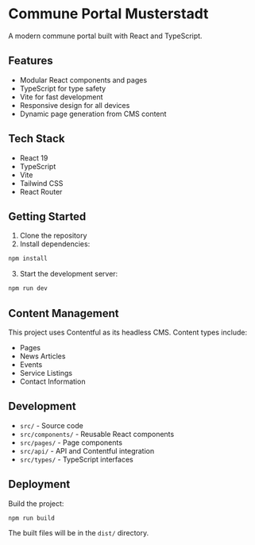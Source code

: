 # Commune Portal Musterstadt

A modern commune portal built with React and TypeScript.

## Features

- Modular React components and pages
- TypeScript for type safety
- Vite for fast development
- Responsive design for all devices
- Dynamic page generation from CMS content

## Tech Stack

- React 19
- TypeScript
- Vite
- Tailwind CSS
- React Router

## Getting Started

1. Clone the repository
2. Install dependencies:
```bash
npm install
```

3. Start the development server:
```bash
npm run dev
```

## Content Management

This project uses Contentful as its headless CMS. Content types include:

- Pages
- News Articles
- Events
- Service Listings
- Contact Information

## Development

- `src/` - Source code
- `src/components/` - Reusable React components
- `src/pages/` - Page components
- `src/api/` - API and Contentful integration
- `src/types/` - TypeScript interfaces

## Deployment

Build the project:
```bash
npm run build
```

The built files will be in the `dist/` directory.
